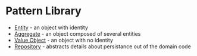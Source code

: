 # Pattern Library

- [Entity](./entity.md) - an object with identity
- [Aggregate](./aggregate.md) - an object composed of several entities
- [Value Object](./value-object.md) - an object with no identity
- [Repository](./repository.md) - abstracts details about persistance out of the domain code
